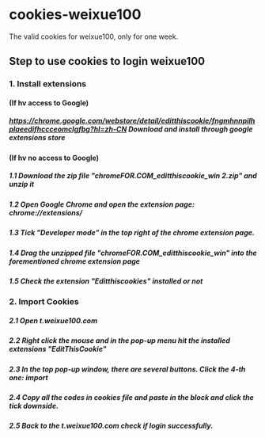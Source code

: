 # cookies-weixue100
The valid cookies for weixue100, only for one week. 

## Step to use cookies to login weixue100

### 1. Install extensions

#### (If hv access to Google)
##### https://chrome.google.com/webstore/detail/editthiscookie/fngmhnnpilhplaeedifhccceomclgfbg?hl=zh-CN Download and install through google extensions store

#### (If hv no access to Google)
##### 1.1 Download the zip file "chromeFOR.COM_editthiscookie_win 2.zip" and unzip it 
##### 1.2 Open Google Chrome and open the extension page: chrome://extensions/
##### 1.3 Tick "Developer mode" in the top right of the chrome extension page.
##### 1.4 Drag the unzipped file "chromeFOR.COM_editthiscookie_win" into the forementioned chrome extension page
##### 1.5 Check the extension "Editthiscookies" installed or not

### 2. Import Cookies
##### 2.1 Open t.weixue100.com
##### 2.2 Right click the mouse and in the pop-up menu hit the installed extensions "EditThisCookie"
##### 2.3 In the top pop-up window, there are several buttons. Click the 4-th one: import
##### 2.4 Copy all the codes in cookies file and paste in the block and click the tick downside.
##### 2.5 Back to the t.weixue100.com check if login successfully. 
